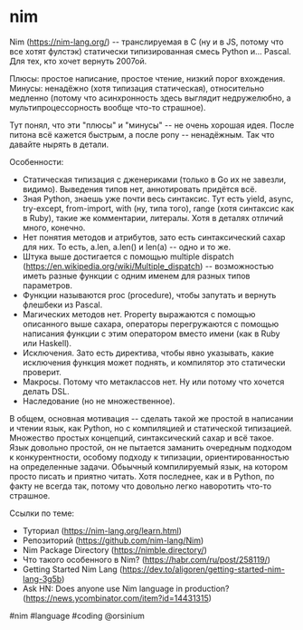 # nim

Nim (https://nim-lang.org/) -- транслируемая в С (ну и в JS, потому что все хотят фулстэк) статически типизированная смесь Python и... Pascal. Для тех, кто хочет вернуть 2007ой.

Плюсы: простое написание, простое чтение, низкий порог вхождения.
Минусы: ненадёжно (хотя типизация статическая), относительно медленно (потому что асинхронность здесь выглядит недружелюбно, а мультипроцессорность вообще что-то страшное).

Тут понял, что эти "плюсы" и "минусы" -- не очень хорошая идея. После питона всё кажется быстрым, а после pony -- ненадёжным. Так что давайте нырять в детали.

Особенности:
+ Статическая типизация с дженериками (только в Go их не завезли, видимо). Выведения типов нет, аннотировать придётся всё.
+ Зная Python, знаешь уже почти весь синтаксис. Тут есть yield, async, try-except, from-import, with (ну, типа того), range (хотя синтаксис как в Ruby), такие же комментарии, литералы. Хотя в деталях отличий много, конечно.
+ Нет понятия методов и атрибутов, зато есть синтаксический сахар для них. То есть, a.len, a.len() и len(a) -- одно и то же.
+ Штука выше достигается с помощью multiple dispatch (https://en.wikipedia.org/wiki/Multiple_dispatch) -- возможностью иметь разные функции с одним именем для разных типов параметров.
+ Функции называются proc (procedure), чтобы запутать и вернуть флешбеки из Pascal.
+ Магических методов нет. Property выражаются с помощью описанного выше сахара, операторы перегружаются с помощью написания функции с этим оператором вместо имени (как в Ruby или Haskell).
+ Исключения. Зато есть директива, чтобы явно указывать, какие исключения функция может поднять, и компилятор это статически проверит.
+ Макросы. Потому что метаклассов нет. Ну или потому что хочется делать DSL.
+ Наследование (но не множественное).

В общем, основная мотивация -- сделать такой же простой в написании и чтении язык, как Python, но с компиляцией и статической типизацией. Множество простых концепций, синтаксический сахар и всё такое. Язык довольно простой, он не пытается заманить очередным подходом к конкурентности, особому подходу к типизации, ориентированностью на определенные задачи. Обьычный компилируемый язык, на котором просто писать и приятно читать. Хотя последнее, как и в Python, по факту не всегда так, потому что довольно легко наворотить что-то страшное.

Ссылки по теме:
+ Туториал (https://nim-lang.org/learn.html)
+ Репозиторий (https://github.com/nim-lang/Nim)
+ Nim Package Directory (https://nimble.directory/)
+ Что такого особенного в Nim? (https://habr.com/ru/post/258119/)
+ Getting Started Nim Lang (https://dev.to/aligoren/getting-started-nim-lang-3g5b)
+ Ask HN: Does anyone use Nim language in production? (https://news.ycombinator.com/item?id=14431315)

#nim #language #coding
@orsinium
